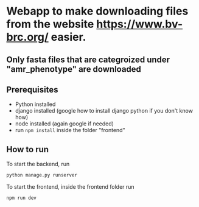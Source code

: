 # Webapp to make downloading files from the website https://www.bv-brc.org/ easier.

## Only fasta files that are categroized under "amr_phenotype" are downloaded

## Prerequisites

- Python installed
- django installed (google how to install django python if you don't know how)
- node installed (again google if needed)
- run `npm install` inside the folder "frontend"

## How to run

To start the backend, run

```bash
python manage.py runserver
```

To start the frontend, inside the frontend folder run

```bash
npm run dev
```
